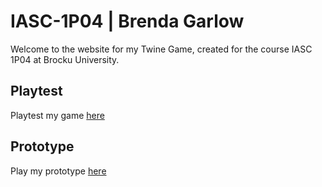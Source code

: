 # IASC-1P04 | Brenda Garlow

Welcome to the website for my Twine Game, created for the course IASC 1P04 at Brocku University.

## Playtest 

Playtest my game [here](playtest/playtest.md)

## Prototype

Play my prototype [here](prototype/TwineGamePrototype.html)
